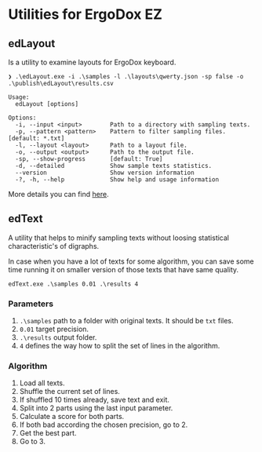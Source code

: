 # Utilities for ErgoDox EZ

## edLayout

Is a utility to examine layouts for ErgoDox keyboard.

``` pwsh
❯ .\edLayout.exe -i .\samples -l .\layouts\qwerty.json -sp false -o .\publish\edLayout\results.csv

Usage:
  edLayout [options]

Options:
  -i, --input <input>        Path to a directory with sampling texts.
  -p, --pattern <pattern>    Pattern to filter sampling files. [default: *.txt]
  -l, --layout <layout>      Path to a layout file.
  -o, --output <output>      Path to the output file.
  -sp, --show-progress       [default: True]
  -d, --detailed             Show sample texts statistics.
  --version                  Show version information
  -?, -h, --help             Show help and usage information
```

More details you can find [here](https://sgaliamov.medium.com/evaluating-keyboard-layouts-for-ergodox-ez-cf70042c4865).

## edText

A utility that helps to minify sampling texts without loosing statistical characteristic's of digraphs.

In case when you have a lot of texts for some algorithm, you can save some time running it on smaller version of those texts that have same quality.

``` pwsh
edText.exe .\samples 0.01 .\results 4
```

### Parameters

1. `.\samples` path to a folder with original texts. It should be `txt` files.
1. `0.01` target precision.
1. `.\results` output folder.
1. `4` defines the way how to split the set of lines in the algorithm.

### Algorithm

1. Load all texts.
1. Shuffle the current set of lines.
1. If shuffled 10 times already, save text and exit.
1. Split into 2 parts using the last input parameter.
1. Calculate a score for both parts.
1. If both bad according the chosen precision, go to 2.
1. Get the best part.
1. Go to 3.

